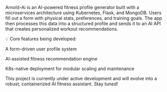Arnold-Ai is an AI-powered fitness profile generator built with a microservices architecture using Kubernetes, Flask, and MongoDB. Users fill out a form with physical stats, preferences, and training goals. The app then processes this data into a structured profile and sends it to an AI API that creates personalized workout recommendations.

💡 Core features being developed:

A form-driven user profile system

AI-assisted fitness recommendation engine

K8s-native deployment for modular scaling and maintenance

This project is currently under active development and will evolve into a robust, containerized AI fitness assistant. Stay tuned!
